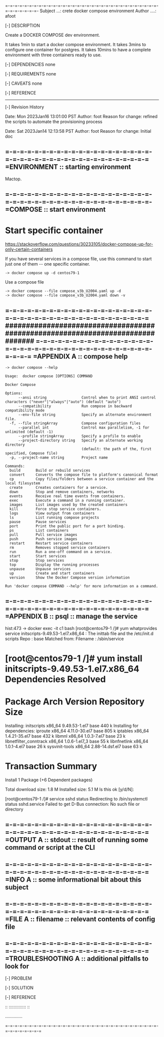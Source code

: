 
=-=-=-=-=-=-=-=-=-=-=-=-=-=-=-=-=-=-=-=-=-=-=-=-=-=-=-=-=-=-=-=-=-=-=-=-=-=-=-
Subject ...: crete docker compose environment
Author ....: afoot

[-] DESCRIPTION

Create a DOCKER COMPOSE dev environment.

It takes 1min to start a docker compose environment.
It takes 3mins to configure one container for postgres.
It takes 10mins to have a complete environment with three containers ready to use.

[-] DEPENDENCIES
none

[-] REQUIREMENTS
none

[-] CAVEATS
none

[-] REFERENCE

-------------------------------------------------------------------------------
[-] Revision History

Date: Mon 2023Jan16 13:01:00 PST
Author: foot
Reason for change: refined the scripts to automate the provisioning process

Date: Sat 2023Jan14 12:13:58 PST
Author: foot
Reason for change: Initial doc

=-=-=-=-=-=-=-=-=-=-=-=-=-=-=-=-=-=-=-=-=-=-=-=-=-=-=-=-=-=-=-=-=-=-=-=-=-=-=-=
=ENVIRONMENT :: starting environment
---

Mactop.

=-=-=-=-=-=-=-=-=-=-=-=-=-=-=-=-=-=-=-=-=-=-=-=-=-=-=-=-=-=-=-=-=-=-=-=-=-=-=-=-
=COMPOSE :: start environment
---

# Start specific container 

https://stackoverflow.com/questions/30233105/docker-compose-up-for-only-certain-containers

If you have several services in a compose file, use this command to start
just one of them -- one specific container.
```
-> docker compose up -d centos79-1
```

Use a compose file
```
-> docker compose --file compose_v3b_U2004.yaml up -d
-> docker compose --file compose_v3b_U2004.yaml down -v
```

=-=-=-=-=-=-=-=-=-=-=-=-=-=-=-=-=-=-=-=-=-=-=-=-=-=-=-=-=-=-=-=-=-=-=-=-=-=-=-=
###############################################################################
=-=-=-=-=-=-=-=-=-=-=-=-=-=-=-=-=-=-=-=-=-=-=-=-=-=-=-=-=-=-=-=-=-=-=-=-=-=-=-=
=APPENDIX A :: compose help
---
 
```
-> docker compose --help

Usage:  docker compose [OPTIONS] COMMAND

Docker Compose

Options:
      --ansi string                Control when to print ANSI control characters ("never"|"always"|"auto") (default "auto")
      --compatibility              Run compose in backward compatibility mode
      --env-file string            Specify an alternate environment file.
  -f, --file stringArray           Compose configuration files
      --parallel int               Control max parallelism, -1 for unlimited (default -1)
      --profile stringArray        Specify a profile to enable
      --project-directory string   Specify an alternate working directory
                                   (default: the path of the, first specified, Compose file)
  -p, --project-name string        Project name

Commands:
  build       Build or rebuild services
  convert     Converts the compose file to platform's canonical format
  cp          Copy files/folders between a service container and the local filesystem
  create      Creates containers for a service.
  down        Stop and remove containers, networks
  events      Receive real time events from containers.
  exec        Execute a command in a running container.
  images      List images used by the created containers
  kill        Force stop service containers.
  logs        View output from containers
  ls          List running compose projects
  pause       Pause services
  port        Print the public port for a port binding.
  ps          List containers
  pull        Pull service images
  push        Push service images
  restart     Restart service containers
  rm          Removes stopped service containers
  run         Run a one-off command on a service.
  start       Start services
  stop        Stop services
  top         Display the running processes
  unpause     Unpause services
  up          Create and start containers
  version     Show the Docker Compose version information

Run 'docker compose COMMAND --help' for more information on a command.
```

=-=-=-=-=-=-=-=-=-=-=-=-=-=-=-=-=-=-=-=-=-=-=-=-=-=-=-=-=-=-=-=-=-=-=-=-=-=-=-=
=APPENDIX B :: psql :: manage the service
---

hist:473 -> docker exec -it c1 bash
[root@centos79-1 /]# yum whatprovides service
initscripts-9.49.53-1.el7.x86_64 : The inittab file and the /etc/init.d scripts
Repo        : base
Matched from:
Filename    : /sbin/service

[root@centos79-1 /]#  yum install initscripts-9.49.53-1.el7.x86_64
Dependencies Resolved
================================================================================================================================
 Package                                 Arch                    Version                            Repository             Size
================================================================================================================================
Installing:
 initscripts                             x86_64                  9.49.53-1.el7                      base                  440 k
Installing for dependencies:
 iproute                                 x86_64                  4.11.0-30.el7                      base                  805 k
 iptables                                x86_64                  1.4.21-35.el7                      base                  432 k
 libmnl                                  x86_64                  1.0.3-7.el7                        base                   23 k
 libnetfilter_conntrack                  x86_64                  1.0.6-1.el7_3                      base                   55 k
 libnfnetlink                            x86_64                  1.0.1-4.el7                        base                   26 k
 sysvinit-tools                          x86_64                  2.88-14.dsf.el7                    base                   63 k

Transaction Summary
================================================================================================================================
Install  1 Package (+6 Dependent packages)

Total download size: 1.8 M
Installed size: 5.1 M
Is this ok [y/d/N]:

[root@centos79-1 /]# service sshd status
Redirecting to /bin/systemctl status sshd.service
Failed to get D-Bus connection: No such file or directory


=-=-=-=-=-=-=-=-=-=-=-=-=-=-=-=-=-=-=-=-=-=-=-=-=-=-=-=-=-=-=-=-=-=-=-=-=-=-=-=
=OUTPUT A :: stdout :: result of running some command or script at the CLI
---

=-=-=-=-=-=-=-=-=-=-=-=-=-=-=-=-=-=-=-=-=-=-=-=-=-=-=-=-=-=-=-=-=-=-=-=-=-=-=-=
=INFO A :: some informational bit about this subject
---

=-=-=-=-=-=-=-=-=-=-=-=-=-=-=-=-=-=-=-=-=-=-=-=-=-=-=-=-=-=-=-=-=-=-=-=-=-=-=-=
=FILE A :: filename :: relevant contents of config file
---

=-=-=-=-=-=-=-=-=-=-=-=-=-=-=-=-=-=-=-=-=-=-=-=-=-=-=-=-=-=-=-=-=-=-=-=-=-=-=-=
=TROUBLESHOOTING A :: additional pitfalls to look for
---

[-] PROBLEM

[-] SOLUTION

[-] REFERENCE

::
::::::::::::::
::

..............

=-=-=-=-=-=-=-=-=-=-=-=-=-=-=-=-=-=-=-=-=-=-=-=-=-=-=-=-=-=-=-=-=-=-=-=-=-=-=-=


